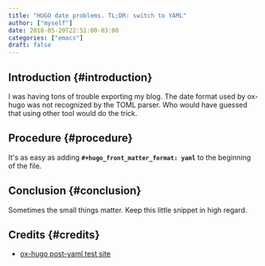 ```yaml
---
title: "HUGO date problems. TL;DR: switch to YAML"
author: ["myself"]
date: 2018-05-20T22:51:00-03:00
categories: ["emacs"]
draft: false
---
```


## Introduction {#introduction}

I was having tons of trouble exporting my blog. The date format used by ox-hugo was not recognized by the TOML parser. Who would have guessed that using other tool would do the trick.


## Procedure {#procedure}

It's as easy as adding **`#+hugo_front_matter_format: yaml`** to the beginning of the file.


## Conclusion {#conclusion}

Sometimes the small things matter. Keep this little snippet in high regard.


## Credits {#credits}

-   [ox-hugo post-yaml test site](https://ox-hugo.scripter.co/test/singles/post-yaml/)
